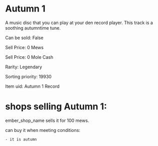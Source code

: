 # Autumn 1

A music disc that you can play at your den record player. This track is a soothing autumntime tune.

Can be sold: False

Sell Price: 0 Mews

Sell Price: 0 Mole Cash

Rarity: Legendary

Sorting priority: 19930

Item uid: Autumn 1 Record

# shops selling Autumn 1:

ember_shop_name sells it for 100 mews.

  can buy it when meeting conditions: 

    - it is autumn